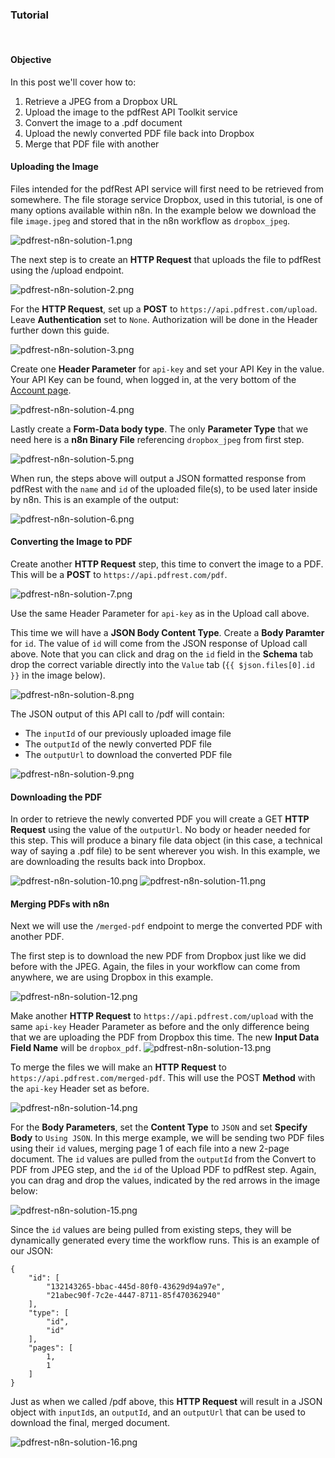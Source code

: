 ### Tutorial

<br>

#### Objective

In this post we'll cover how to:

1. Retrieve a JPEG from a Dropbox URL
2. Upload the image to the pdfRest API Toolkit service
3. Convert the image to a .pdf document
4. Upload the newly converted PDF file back into Dropbox
6. Merge that PDF file with another

#### Uploading the Image

Files intended for the pdfRest API service will first need to be retrieved from somewhere. The file storage service Dropbox, used in this tutorial, is one of many options available within n8n. In the example below we download the file `image.jpeg` and stored that in the n8n workflow as `dropbox_jpeg`.

![pdfrest-n8n-solution-1.png](https://cms.pdfrest.com/content/images/2025/09/pdfrest-n8n-solution-1.png)

The next step is to create an **HTTP Request** that uploads the file to pdfRest using the /upload endpoint.

![pdfrest-n8n-solution-2.png](https://cms.pdfrest.com/content/images/2025/09/pdfrest-n8n-solution-2.png)

For the **HTTP Request**, set up a **POST** to `https://api.pdfrest.com/upload`. Leave **Authentication** set to `None`. Authorization will be done in the Header further down this guide.

![pdfrest-n8n-solution-3.png](https://cms.pdfrest.com/content/images/2025/09/pdfrest-n8n-solution-3.png)

Create one **Header Parameter** for `api-key` and set your API Key in the value. Your API Key can be found, when logged in, at the very bottom of the [Account page](https://pdfrest.com/account).

![pdfrest-n8n-solution-4.png](https://cms.pdfrest.com/content/images/2025/09/pdfrest-n8n-solution-4.png)

Lastly create a **Form-Data body type**. The only **Parameter Type** that we need here is a **n8n Binary File** referencing `dropbox_jpeg` from first step.

![pdfrest-n8n-solution-5.png](https://cms.pdfrest.com/content/images/2025/09/pdfrest-n8n-solution-5.png)

When run, the steps above will output a JSON formatted response from pdfRest with the `name` and `id` of the uploaded file(s), to be used later inside by n8n. This is an example of the output:

![pdfrest-n8n-solution-6.png](https://cms.pdfrest.com/content/images/2025/09/pdfrest-n8n-solution-6.png)

#### Converting the Image to PDF

Create another **HTTP Request** step, this time to convert the image to a PDF. This will be a **POST** to `https://api.pdfrest.com/pdf`.

![pdfrest-n8n-solution-7.png](https://cms.pdfrest.com/content/images/2025/09/pdfrest-n8n-solution-7.png)

Use the same Header Parameter for `api-key` as in the Upload call above.

This time we will have a **JSON Body Content Type**. Create a **Body Paramter** for `id`. The value of `id` will come from the JSON response of Upload call above. Note that you can click and drag on the `id` field in the **Schema** tab drop the correct variable directly into the `Value` tab (`{{ $json.files[0].id }}` in the image below).

![pdfrest-n8n-solution-8.png](https://cms.pdfrest.com/content/images/2025/09/pdfrest-n8n-solution-8.png)

The JSON output of this API call to /pdf will contain:
-	The `inputId` of our previously uploaded image file
-	The `outputId` of the newly converted PDF file
-	The `outputUrl` to download the converted PDF file

![pdfrest-n8n-solution-9.png](https://cms.pdfrest.com/content/images/2025/09/pdfrest-n8n-solution-9.png)

#### Downloading the PDF

In order to retrieve the newly converted PDF you will create a GET **HTTP Request** using the value of the `outputUrl`. No body or header needed for this step. This will produce a binary file data object (in this case, a technical way of saying a .pdf file) to be sent wherever you wish. In this example, we are downloading the results back into Dropbox.


![pdfrest-n8n-solution-10.png](https://cms.pdfrest.com/content/images/2025/09/pdfrest-n8n-solution-10.png)
![pdfrest-n8n-solution-11.png](https://cms.pdfrest.com/content/images/2025/09/pdfrest-n8n-solution-11.png)

#### Merging PDFs with n8n

Next we will use the `/merged-pdf` endpoint to merge the converted PDF with another PDF.

The first step is to download the new PDF from Dropbox just like we did before with the JPEG. Again, the files in your workflow can come from anywhere, we are using Dropbox in this example.

![pdfrest-n8n-solution-12.png](https://cms.pdfrest.com/content/images/2025/09/pdfrest-n8n-solution-12.png)

Make another **HTTP Request** to `https://api.pdfrest.com/upload` with the same `api-key` Header Parameter as before and the only difference being that we are uploading the PDF from Dropbox this time. The new **Input Data Field Name** will be `dropbox_pdf`.
![pdfrest-n8n-solution-13.png](https://cms.pdfrest.com/content/images/2025/09/pdfrest-n8n-solution-13.png)

To merge the files we will make an **HTTP Request** to `https://api.pdfrest.com/merged-pdf`. This will use the POST **Method** with the `api-key` Header set as before.

![pdfrest-n8n-solution-14.png](https://cms.pdfrest.com/content/images/2025/09/pdfrest-n8n-solution-14.png)

For the **Body Parameters**, set the **Content Type** to `JSON` and set **Specify Body** to `Using JSON`. In this merge example, we will be sending two PDF files using their `id` values, merging page 1 of each file into a new 2-page document. The `id` values are pulled from the `outputId` from the Convert to PDF from JPEG step, and the `id` of the Upload PDF to pdfRest step. Again, you can drag and drop the values, indicated by the red arrows in the image below:

![pdfrest-n8n-solution-15.png](https://cms.pdfrest.com/content/images/2025/09/pdfrest-n8n-solution-15.png)

Since the `id` values are being pulled from existing steps, they will be dynamically generated every time the workflow runs. This is an example of our JSON:

```
{
    "id": [
        "132143265-bbac-445d-80f0-43629d94a97e",
        "21abec90f-7c2e-4447-8711-85f470362940"
    ],
    "type": [
        "id",
        "id"
    ],
    "pages": [
        1,
        1
    ]
}
```

Just as when we called /pdf above, this **HTTP Request** will result in a JSON object with `inputId`s, an `outputId`, and an `outputUrl` that can be used to download the final, merged document.

![pdfrest-n8n-solution-16.png](https://cms.pdfrest.com/content/images/2025/09/pdfrest-n8n-solution-16.png)
